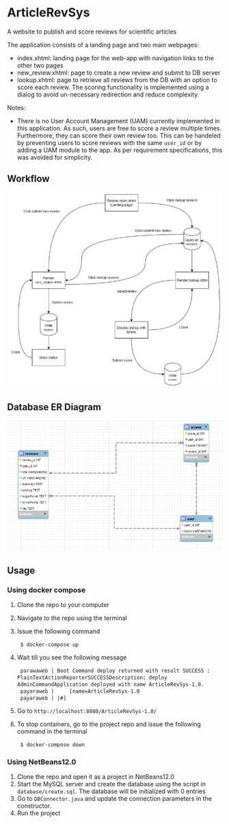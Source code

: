 # ArticleRevSys
A website to publish and score reviews for scientific articles

The application consists of a landing page and two main webpages:
 - index.xhtml: landing page for the web-app with navigation links to the other two pages
 - new_review.xhtml: page to create a new review and submit to DB server
 - lookup.xhtml: page to retrieve all reviews from the DB with an option to score each review. The scoring functionality is implemented using a dialog to avoid un-necessary redirection and reduce complexity.

Notes:
 - There is no User Account Management (UAM) currently implemented in this application. As such, users are free to score a review multiple times. Furthermore, they can score their own review too. This can be handeled by preventing users to score reviews with the same `user_id` or by adding a UAM module to the app. As per requirement specifications, this was avoided for simplicity.

## Workflow
![](ArticleRevSys_workflow.png)

## Database ER Diagram
![](./database/ERdiagram.jpg)

## Usage
### Using docker compose
1. Clone the repo to your computer
2. Navigate to the repo using the terminal
3. Issue the following command
        
        $ docker-compose up

4. Wait till you see the following message 

        parawaweb | Boot Command deploy returned with result SUCCESS : PlainTextActionReporterSUCCESSDescription: deploy AdminCommandApplication deployed with name ArticleRevSys-1.0.
        payaraweb |     [name=ArticleRevSys-1.0
        payaraweb | |#]

5. Go to `http://localhost:8080/ArticleRevSys-1.0/`
6. To stop containers, go to the project repo and issue the following command in the terminal
    
        $ docker-compose down

### Using NetBeans12.0
1. Clone the repo and open it as a project in NetBeans12.0
2. Start the MySQL server and create the database using the script in `database/create.sql`. The database will be initialized with 0 entries
3. Go to `DBConnector.java` and update the connection parameters in the constructor.
4. Run the project
